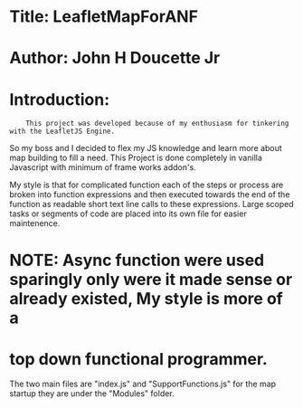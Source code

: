 # Title: LeafletMapForANF
#
# Author: John H Doucette Jr
#
# Introduction:
        This project was developed because of my enthusiasm for tinkering with the LeafletJS Engine.
 So my boss and I decided to flex my JS knowledge and learn more about map building to fill a need.
 This Project is done completely in vanilla Javascript with minimum of frame works addon's.
 
 My style is that for complicated function each of the steps or process are broken into function expressions
 and then executed towards the end of the function as readable short text line calls to these expressions.
 Large scoped tasks or segments of code are placed into its own file for easier maintenence.
# NOTE: Async function were used sparingly only were it made sense or already existed, My style is more of a
#       top down functional programmer.
        
 The two main files are "index.js" and "SupportFunctions.js" for the map startup they are
 under the "Modules" folder.
